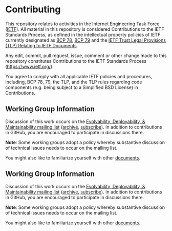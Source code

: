 # Contributing

This repository relates to activities in the Internet Engineering Task Force
([IETF](https://www.ietf.org/)). All material in this repository is considered
Contributions to the IETF Standards Process, as defined in the intellectual
property policies of IETF currently designated as
[BCP 78](https://www.rfc-editor.org/info/bcp78),
[BCP 79](https://www.rfc-editor.org/info/bcp79) and the
[IETF Trust Legal Provisions (TLP) Relating to IETF Documents](http://trustee.ietf.org/trust-legal-provisions.html).

Any edit, commit, pull request, issue, comment or other change made to this
repository constitutes Contributions to the IETF Standards Process
(https://www.ietf.org/).

You agree to comply with all applicable IETF policies and procedures, including,
BCP 78, 79, the TLP, and the TLP rules regarding code components (e.g. being
subject to a Simplified BSD License) in Contributions.
## Working Group Information

Discussion of this work occurs on the [Evolvability, Deployability, &amp; Maintainability
 mailing list](mailto:edm@iab.org)
([archive](https://mailarchive.ietf.org/arch/browse/edm/),
[subscribe](https://www.iab.org/mailman/listinfo/edm)).
In addition to contributions in GitHub, you are encouraged to participate in
discussions there.

**Note**: Some working groups adopt a policy whereby substantive discussion of
technical issues needs to occur on the mailing list.

You might also like to familiarize yourself with other
[ documents](https://datatracker.ietf.org/program/edm/documents/).
## Working Group Information

Discussion of this work occurs on the [Evolvability, Deployability, &amp; Maintainability
 mailing list](mailto:edm@iab.org)
([archive](https://mailarchive.ietf.org/arch/browse/edm/),
[subscribe](https://www.iab.org/mailman/listinfo/edm)).
In addition to contributions in GitHub, you are encouraged to participate in
discussions there.

**Note**: Some working groups adopt a policy whereby substantive discussion of
technical issues needs to occur on the mailing list.

You might also like to familiarize yourself with other
[ documents](https://datatracker.ietf.org/program/edm/documents/).
